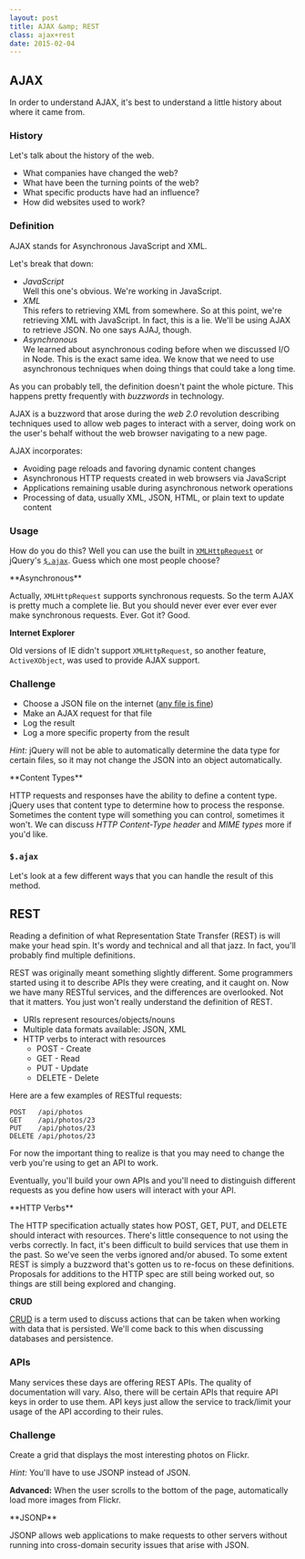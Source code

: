 ```yaml
---
layout: post
title: AJAX &amp; REST
class: ajax+rest
date: 2015-02-04
---
```


## AJAX

In order to understand AJAX, it's best to understand a little history about
where it came from.


### History

Let's talk about the history of the web.

* What companies have changed the web?
* What have been the turning points of the web?
* What specific products have had an influence?
* How did websites used to work?


### Definition

AJAX stands for Asynchronous JavaScript and XML.

Let's break that down:

* _JavaScript_  
  Well this one's obvious. We're working in JavaScript.
* _XML_  
  This refers to retrieving XML from somewhere. So at this point, we're
  retrieving XML with JavaScript. In fact, this is a lie. We'll be using AJAX
  to retrieve JSON. No one says AJAJ, though.
* _Asynchronous_  
  We learned about asynchronous coding before when we discussed I/O in Node.
  This is the exact same idea. We know that we need to use asynchronous
  techniques when doing things that could take a long time.

As you can probably tell, the definition doesn't paint the whole picture.
This happens pretty frequently with _buzzwords_ in technology.

AJAX is a buzzword that arose during the _web 2.0_ revolution describing
techniques used to allow web pages to interact with a server, doing work on the
user's behalf without the web browser navigating to a new page.

AJAX incorporates:

* Avoiding page reloads and favoring dynamic content changes
* Asynchronous HTTP requests created in web browsers via JavaScript
* Applications remaining usable during asynchronous network operations
* Processing of data, usually XML, JSON, HTML, or plain text to update content


### Usage

How do you do this? Well you can use the built in [`XMLHttpRequest`][mdn-xhr] or
jQuery's [`$.ajax`][jq-ajax]. Guess which one most people choose?

<aside>
**Asynchronous**

Actually, `XMLHttpRequest` supports synchronous requests. So the term AJAX is
pretty much a complete lie. But you should never ever ever ever ever make
synchronous requests. Ever. Got it? Good.

**Internet Explorer**

Old versions of IE didn't support `XMLHttpRequest`, so another feature,
`ActiveXObject`, was used to provide AJAX support.
</aside>


### Challenge

* Choose a JSON file on the internet ([any file is fine][jsi-gamelib-package])
* Make an AJAX request for that file
* Log the result
* Log a more specific property from the result

_Hint:_ jQuery will not be able to automatically determine the data type for
certain files, so it may not change the JSON into an object automatically.

<aside>
**Content Types**

HTTP requests and responses have the ability to define a content type. jQuery
uses that content type to determine how to process the response. Sometimes the
content type will something you can control, sometimes it won't. We can discuss
_HTTP Content-Type header_ and _MIME types_ more if you'd like.
</aside>

### `$.ajax`

Let's look at a few different ways that you can handle the result of this
method.


## REST

Reading a definition of what Representation State Transfer (REST) is will make
your head spin. It's wordy and technical and all that jazz. In fact, you'll
probably find multiple definitions.

REST was originally meant something slightly different. Some programmers
started using it to describe APIs they were creating, and it caught on. Now we
have many RESTful services, and the differences are overlooked. Not that it
matters. You just won't really understand the definition of REST.

* URIs represent resources/objects/nouns
* Multiple data formats available: JSON, XML
* HTTP verbs to interact with resources
  - POST - Create
  - GET - Read
  - PUT - Update
  - DELETE - Delete

Here are a few examples of RESTful requests:

    POST   /api/photos
    GET    /api/photos/23
    PUT    /api/photos/23
    DELETE /api/photos/23


For now the important thing to realize is that you may need to change the verb
you're using to get an API to work.

Eventually, you'll build your own APIs and you'll need to distinguish different
requests as you define how users will interact with your API.

<aside>
**HTTP Verbs**

The HTTP specification actually states how POST, GET, PUT, and DELETE should
interact with resources. There's little consequence to not using the verbs
correctly. In fact, it's been difficult to build services that use them in the
past. So we've seen the verbs ignored and/or abused. To some extent REST is
simply a buzzword that's gotten us to re-focus on these definitions. Proposals
for additions to the HTTP spec are still being worked out, so things are still
being explored and changing.

**CRUD**

[CRUD][crud] is a term used to discuss actions that can be taken when working
with data that is persisted. We'll come back to this when discussing databases
and persistence.
</aside>


### APIs

Many services these days are offering REST APIs. The quality of documentation
will vary. Also, there will be certain APIs that require API keys in order to
use them. API keys just allow the service to track/limit your usage of the API
according to their rules.

### Challenge

Create a grid that displays the most interesting photos on Flickr.

_Hint:_ You'll have to use JSONP instead of JSON.

**Advanced:** When the user scrolls to the bottom of the page, automatically
load more images from Flickr.

<aside>
**JSONP**

JSONP allows web applications to make requests to other servers without running
into cross-domain security issues that arise with JSON.
</aside>

[crud]: http://en.wikipedia.org/wiki/Create,_read,_update_and_delete
[jq-ajax]: http://api.jquery.com/jQuery.ajax/
[mdn-xhr]: https://developer.mozilla.org/en-US/docs/Web/API/XMLHttpRequest
[jsi-gamelib-package]: https://raw.githubusercontent.com/wbyoung/jsi-gamelib/master/package.json
